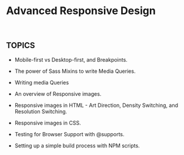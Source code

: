 # Advanced Responsive Design

</br>

## TOPICS

- Mobile-first vs Desktop-first, and Breakpoints.

- The power of Sass Mixins to write Media Queries.

- Writing media Queries

- An overview of Responsive images.

- Responsive images in HTML - Art Direction, Density Switching, and Resolution Switching.

- Responsive images in CSS.

- Testing for Browser Support with @supports.

- Setting up a simple build process with NPM scripts.
